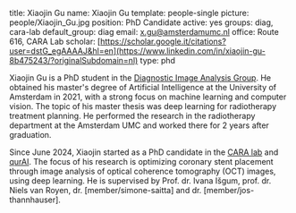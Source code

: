 title: Xiaojin Gu
name: Xiaojin Gu
template: people-single
picture: people/Xiaojin_Gu.jpg
position: PhD Candidate
active: yes
groups: diag, cara-lab
default_group: diag
email: x.gu@amsterdamumc.nl
office: Route 616, CARA Lab
scholar: [https://scholar.google.it/citations?user=dstG_egAAAAJ&hl=en](https://www.linkedin.com/in/xiaojin-gu-8b475243/?originalSubdomain=nl)
type: phd

Xiaojin Gu is a PhD student in the [Diagnostic Image Analysis Group](https://www.diagnijmegen.nl/). He obtained his master's degree of Artificial Intelligence at the University of Amsterdam in 2021, with a strong focus on machine learning and computer vision. The topic of his master thesis was deep learning for radiotherapy treatment planning. He performed the research in the radiotherapy department at the Amsterdam UMC and worked there for 2 years after graduation.

Since June 2024, Xiaojin started as a PhD candidate in the [CARA lab](www.cara-ai-lab.nl) and [qurAI](https://qurai.amsterdam). The focus of his research is optimizing coronary stent placement through image analysis of optical coherence tomography (OCT) images, using deep learning. He is supervised by Prof. dr. Ivana Išgum, prof. dr. Niels van Royen, dr. [member/simone-saitta] and dr. [member/jos-thannhauser].
